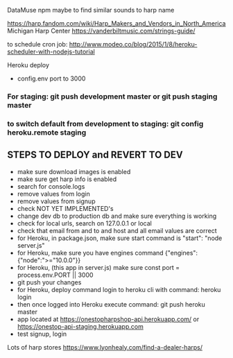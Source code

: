 DataMuse npm maybe to find similar sounds to harp name


https://harp.fandom.com/wiki/Harp_Makers_and_Vendors_in_North_America
Michigan Harp Center
https://vanderbiltmusic.com/strings-guide/

to schedule cron job:
http://www.modeo.co/blog/2015/1/8/heroku-scheduler-with-nodejs-tutorial


Heroku deploy
- config.env port to 3000

### For staging: git push development master or git push staging master
### to switch default from development to staging: git config heroku.remote staging
## STEPS TO DEPLOY and REVERT TO DEV

- make sure download images is enabled
- make sure get harp info is enabled
- search for console.logs
- remove values from login
- remove values from signup
- check NOT YET IMPLEMENTED's
- change dev db to production db and make sure everything is working
- check for local urls, search on 127.0.0.1 or local
- check that email from and to and host and all email values are correct
- for Heroku, in package.json, make sure start command is "start": "node server.js"
- for Heroku, make sure you have engines command {"engines": {"node":">="10.0.0"}}
- for Heroku, (this app in server.js) make sure const port = process.env.PORT || 3000
- git push your changes
- for Heroku, deploy command login to heroku cli with command: heroku login
- then once logged into Heroku execute command: git push heroku master
- app located at https://onestopharpshop-api.herokuapp.com/ or https://onestop-api-staging.herokuapp.com
- test signup, login

Lots of harp stores   https://www.lyonhealy.com/find-a-dealer-harps/
